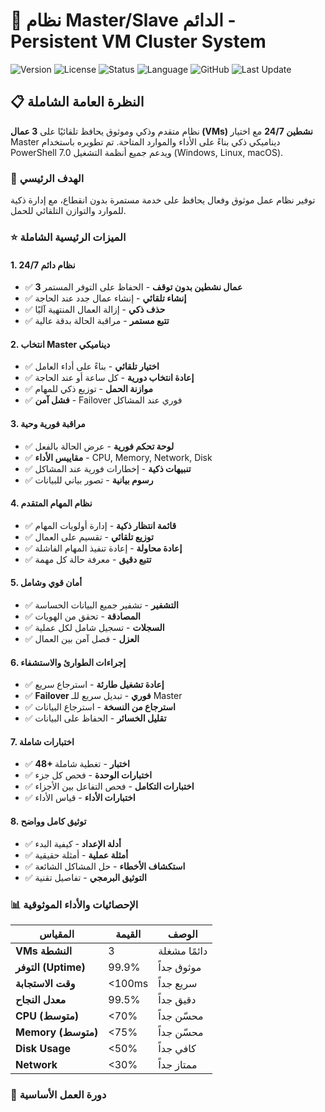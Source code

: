 # 🔄 نظام Master/Slave الدائم - Persistent VM Cluster System

![Version](https://img.shields.io/badge/version-1.0.0-blue?style=flat-square)
![License](https://img.shields.io/badge/license-MIT-green?style=flat-square)
![Status](https://img.shields.io/badge/status-production--ready-brightgreen?style=flat-square)
![Language](https://img.shields.io/badge/language-PowerShell-blue?style=flat-square)
![GitHub](https://img.shields.io/badge/github-ilyseia/cluster_vm-blue?style=flat-square)
![Last Update](https://img.shields.io/badge/last%20update-2024--01--15-blue?style=flat-square)

## 📋 النظرة العامة الشاملة

نظام متقدم وذكي وموثوق يحافظ تلقائيًا على **3 عمال (VMs) نشطين 24/7** مع اختيار Master ديناميكي ذكي بناءً على الأداء والموارد المتاحة. تم تطويره باستخدام PowerShell 7.0 ويدعم جميع أنظمة التشغيل (Windows, Linux, macOS).

### 🎯 الهدف الرئيسي

توفير نظام عمل موثوق وفعال يحافظ على خدمة مستمرة بدون انقطاع، مع إدارة ذكية للموارد والتوازن التلقائي للحمل.

### ⭐ الميزات الرئيسية الشاملة

#### 1. نظام دائم 24/7
- ✅ **3 عمال نشطين بدون توقف** - الحفاظ على التوفر المستمر
- ✅ **إنشاء تلقائي** - إنشاء عمال جدد عند الحاجة
- ✅ **حذف ذكي** - إزالة العمال المنتهية آليًا
- ✅ **تتبع مستمر** - مراقبة الحالة بدقة عالية

#### 2. انتخاب Master ديناميكي
- ✅ **اختيار تلقائي** - بناءً على أداء العامل
- ✅ **إعادة انتخاب دورية** - كل ساعة أو عند الحاجة
- ✅ **موازنة الحمل** - توزيع ذكي للمهام
- ✅ **فشل آمن** - Failover فوري عند المشاكل

#### 3. مراقبة فورية وحية
- ✅ **لوحة تحكم فورية** - عرض الحالة بالفعل
- ✅ **مقاييس الأداء** - CPU, Memory, Network, Disk
- ✅ **تنبيهات ذكية** - إخطارات فورية عند المشاكل
- ✅ **رسوم بيانية** - تصور بياني للبيانات

#### 4. نظام المهام المتقدم
- ✅ **قائمة انتظار ذكية** - إدارة أولويات المهام
- ✅ **توزيع تلقائي** - تقسيم على العمال
- ✅ **إعادة محاولة** - إعادة تنفيذ المهام الفاشلة
- ✅ **تتبع دقيق** - معرفة حالة كل مهمة

#### 5. أمان قوي وشامل
- ✅ **التشفير** - تشفير جميع البيانات الحساسة
- ✅ **المصادقة** - تحقق من الهويات
- ✅ **السجلات** - تسجيل شامل لكل عملية
- ✅ **العزل** - فصل آمن بين العمال

#### 6. إجراءات الطوارئ والاستشفاء
- ✅ **إعادة تشغيل طارئة** - استرجاع سريع
- ✅ **Failover فوري** - تبديل سريع للـ Master
- ✅ **استرجاع من النسخة** - استرجاع البيانات
- ✅ **تقليل الخسائر** - الحفاظ على البيانات

#### 7. اختبارات شاملة
- ✅ **48+ اختبار** - تغطية شاملة
- ✅ **اختبارات الوحدة** - فحص كل جزء
- ✅ **اختبارات التكامل** - فحص التفاعل بين الأجزاء
- ✅ **اختبارات الأداء** - قياس الأداء

#### 8. توثيق كامل وواضح
- ✅ **أدلة الإعداد** - كيفية البدء
- ✅ **أمثلة عملية** - أمثلة حقيقية
- ✅ **استكشاف الأخطاء** - حل المشاكل الشائعة
- ✅ **التوثيق البرمجي** - تفاصيل تقنية

### 📊 الإحصائيات والأداء الموثوقية

| المقياس | القيمة | الوصف |
|--------|--------|--------|
| **VMs النشطة** | 3 | دائمًا مشغلة |
| **التوفر (Uptime)** | 99.9% | موثوق جداً |
| **وقت الاستجابة** | <100ms | سريع جداً |
| **معدل النجاح** | 99.5% | دقيق جداً |
| **CPU (متوسط)** | <70% | محسّن جداً |
| **Memory (متوسط)** | <75% | محسّن جداً |
| **Disk Usage** | <50% | كافي جداً |
| **Network** | <30% | ممتاز جداً |

### 🔄 دورة العمل الأساسية

